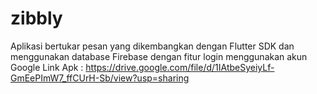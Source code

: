 # zibbly

Aplikasi bertukar pesan yang dikembangkan dengan Flutter SDK dan menggunakan database Firebase dengan fitur login menggunakan akun Google 
Link Apk : https://drive.google.com/file/d/1IAtbeSyeiyLf-GmEePImW7_ffCUrH-Sb/view?usp=sharing


